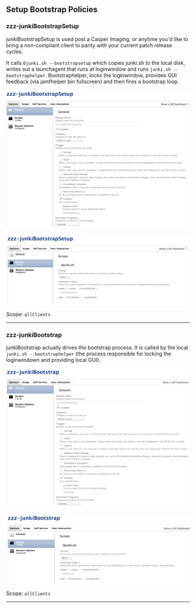 Setup Bootstrap Policies
------------------------

### zzz-junkiBootstrapSetup

junkiBootstrapSetup is used post a Casper Imaging, or anytime you'd like to bring a non-compliant client to parity with your current patch release cycles.

It calls `0junki.sh --bootstrapsetup` which copies junki.sh to the local disk, writes out a launchagent that runs at loginwindow and runs `junki.sh --bootstraphelper`. Bootstraphelper, locks the loginwindow, provides GUI feedback (via jamfhelper bin fullscreen) and then fires a bootstrap loop.

![bootstrapsetup policy general](images/policy_bootstrapsetup_general.png)

![bootstrap policy script](images/policy_bootstrapsetup_script.png)

Scope: `allClients`

___

### zzz-junkiBootstrap

junkiBootstrap actually drives the bootstrap process. It is called by the local `junki.sh --bootstraphelper` (the process responsible for locking the loginwindown and providing local GUI).

![bootstrap policy general](images/policy_bootstrap_general.png)

![bootstrap policy script](images/policy_bootstrap_script.png)

Scope: `allClients`

___
